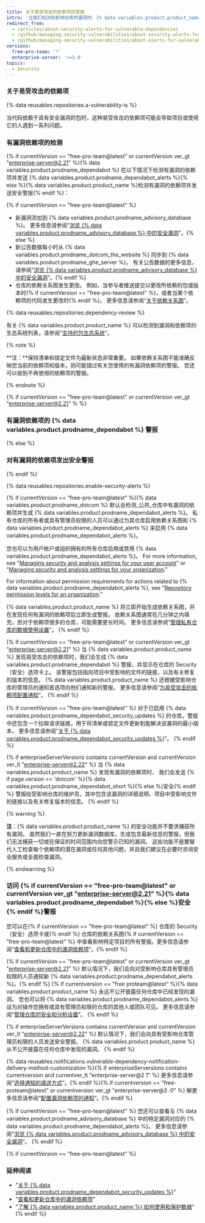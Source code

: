 ```yaml
---
title: 关于易受攻击的依赖项的警报
intro: '当我们检测到影响仓库的漏洞时，{% data variables.product.product_name %} 将会发送 {% if currentVersion == "free-pro-team@latest" or currentVersion ver_gt "enterprise-server@2.21" %}{% data variables.product.prodname_dependabot_alerts %}{% else %}安全警报{% endif %}。'
redirect_from:
  - /articles/about-security-alerts-for-vulnerable-dependencies
  - /github/managing-security-vulnerabilities/about-security-alerts-for-vulnerable-dependencies
  - /github/managing-security-vulnerabilities/about-alerts-for-vulnerable-dependencies
versions:
  free-pro-team: '*'
  enterprise-server: '>=3.0'
topics:
  - Security
---
```


<!--Marketing-LINK: From /features/security/software-supply-chain page "About alerts for vulnerable dependencies ".-->

### 关于易受攻击的依赖项

{% data reusables.repositories.a-vulnerability-is %}

当代码依赖于具有安全漏洞的包时，这种易受攻击的依赖项可能会导致项目或使用它的人遇到一系列问题。

### 有漏洞依赖项的检测

 {% if currentVersion == "free-pro-team@latest" or currentVersion ver_gt "enterprise-server@2.21" %}{% data variables.product.prodname_dependabot %} 在以下情况下检测有漏洞的依赖项并发送 {% data variables.product.prodname_dependabot_alerts %}{% else %}{% data variables.product.product_name %}检测有漏洞的依赖项并发送安全警报{% endif %}：

{% if currentVersion == "free-pro-team@latest" %}
- 新漏洞添加到 {% data variables.product.prodname_advisory_database %}。 更多信息请参阅“[浏览 {% data variables.product.prodname_advisory_database %} 中的安全漏洞](/github/managing-security-vulnerabilities/browsing-security-vulnerabilities-in-the-github-advisory-database)”。{% else %}
- 新公告数据每小时从 {% data variables.product.prodname_dotcom_the_website %} 同步到 {% data variables.product.prodname_ghe_server %}。 有关公告数据的更多信息，请参阅“<a href="/github/managing-security-vulnerabilities/browsing-security-vulnerabilities-in-the-github-advisory-database" class="dotcom-only">浏览 {% data variables.product.prodname_advisory_database %} 中的安全漏洞</a>”。{% endif %}
- 仓库的依赖关系图发生更改。 例如，当参与者推送提交以更改所依赖的包或版本时{% if currentVersion == "free-pro-team@latest" %}，或者当某个依赖项的代码发生更改时{% endif %}。 更多信息请参阅“[关于依赖关系图](/github/visualizing-repository-data-with-graphs/about-the-dependency-graph)”。

{% data reusables.repositories.dependency-review %}

有关 {% data variables.product.product_name %} 可以检测到漏洞和依赖项的生态系统列表，请参阅“[支持的包生态系统](/github/visualizing-repository-data-with-graphs/about-the-dependency-graph#supported-package-ecosystems)”。

{% note %}

**注：**保持清单和锁定文件为最新状态非常重要。 如果依赖关系图不能准确反映您当前的依赖项和版本，则可能错过有关您使用的有漏洞依赖项的警报。 您还可以收到不再使用的依赖项的警报。

{% endnote %}

{% if currentVersion == "free-pro-team@latest" or currentVersion ver_gt "enterprise-server@2.21" % %}
### 有漏洞依赖项的 {% data variables.product.prodname_dependabot %} 警报
{% else %}
### 对有漏洞的依赖项发出安全警报
{% endif %}

{% data reusables.repositories.enable-security-alerts %}

{% if currentVersion == "free-pro-team@latest" %}{% data variables.product.prodname_dotcom %} 默认会检测_公共_仓库中有漏洞的依赖项并生成 {% data variables.product.prodname_dependabot_alerts %}。 私有仓库的所有者或具有管理员权限的人员可以通过为其仓库启用依赖关系图和 {% data variables.product.prodname_dependabot_alerts %} 来启用 {% data variables.product.prodname_dependabot_alerts %}。

您也可以为用户帐户或组织拥有的所有仓库启用或禁用 {% data variables.product.prodname_dependabot_alerts %}。 For more information, see "[Managing security and analysis settings for your user account](/github/setting-up-and-managing-your-github-user-account/managing-security-and-analysis-settings-for-your-user-account)" or "[Managing security and analysis settings for your organization](/organizations/keeping-your-organization-secure/managing-security-and-analysis-settings-for-your-organization)."

For information about permission requirements for actions related to {% data variables.product.prodname_dependabot_alerts %}, see "[Repository permission levels for an organization](/organizations/managing-access-to-your-organizations-repositories/repository-permission-levels-for-an-organization#permission-requirements-for-security-features)."

{% data variables.product.product_name %} 将立即开始生成依赖关系图，并在发现任何有漏洞的依赖项后立即生成警报。 依赖关系图通常在几分钟之内填充，但对于依赖项很多的仓库，可能需要更长时间。 更多信息请参阅“[管理私有仓库的数据使用设置](/github/understanding-how-github-uses-and-protects-your-data/managing-data-use-settings-for-your-private-repository)”。
{% endif %}

{% if currentVersion == "free-pro-team@latest" or currentVersion ver_gt "enterprise-server@2.21" %}
当 {% data variables.product.product_name %} 发现易受攻击的依赖项时，我们会生成 {% data variables.product.prodname_dependabot %} 警报，并显示在仓库的 Security（安全）选项卡上。 该警报包括指向项目中受影响的文件的链接，以及有关修复的版本的信息。 {% data variables.product.product_name %} 还根据受影响仓库的管理员的通知首选项向他们通知新的警报。 更多信息请参阅“[为易受攻击的依赖项配置通知](/code-security/supply-chain-security/configuring-notifications-for-vulnerable-dependencies)”。
{% endif %}

{% if currentVersion == "free-pro-team@latest" %}
对于已启用 {% data variables.product.prodname_dependabot_security_updates %} 的仓库，警报中还包含一个拉取请求链接，用于将清单或锁定文件更新到能解决该漏洞的最小版本。 更多信息请参阅“[关于 {% data variables.product.prodname_dependabot_security_updates %}](/github/managing-security-vulnerabilities/about-dependabot-security-updates)”。
{% endif %}

{% if enterpriseServerVersions contains currentVersion and currentVersion ver_lt "enterprise-server@2.22" %}
当 {% data variables.product.product_name %} 发现有漏洞的依赖项时， 我们会发送 {% if page.version == 'dotcom' %}{% data variables.product.prodname_dependabot_short %}{% else %}安全{% endif %} 警报给受影响仓库的维护员，其中包含该漏洞的详细说明、项目中受影响文件的链接以及有关修复版本的信息。
{% endif %}

{% warning %}

**注**：{% data variables.product.product_name %} 的安全功能并不要求捕获所有漏洞。 虽然我们一直在努力更新漏洞数据库，生成包含最新信息的警报，但我们无法捕获一切或在保证的时间范围内向您警示已知的漏洞。 这些功能不是要替代人工检查每个依赖项的潜在漏洞或任何其他问题，并且我们建议在必要时咨询安全服务或全面检查漏洞。

{% endwarning %}

### 访问 {% if currentVersion == "free-pro-team@latest" or currentVersion ver_gt "enterprise-server@2.21" %}{% data variables.product.prodname_dependabot %}{% else %}安全{% endif %}警报

您可以在{% if currentVersion == "free-pro-team@latest" %} 仓库的 Security（安全）选项卡或{% endif %} 仓库的依赖关系图{% if currentVersion == "free-pro-team@latest" %} 中查看影响特定项目的所有警报。更多信息请参阅“[查看和更新仓库中的漏洞依赖项](/github/managing-security-vulnerabilities/viewing-and-updating-vulnerable-dependencies-in-your-repository)”。{% endif %}

{% if currentVersion == "free-pro-team@latest" or currentVersion ver_gt "enterprise-server@2.21" %}
默认情况下，我们会向对受影响仓库具有管理员权限的人员通知新 {% data variables.product.prodname_dependabot_alerts %}。{% endif %} {% if currentversion == "free proteam@latest" %}{% data variables.product.product_name %} 永远不公开披露任何仓库中已经发现的漏洞。 您也可以将 {% data variables.product.prodname_dependabot_alerts %} 设为对操作您拥有或具有管理员权限的仓库的其他人或团队可见。 更多信息请参阅“[管理仓库的安全和分析设置](/github/administering-a-repository/managing-security-and-analysis-settings-for-your-repository#granting-access-to-security-alerts)”。
{% endif %}

{% if enterpriseServerVersions contains currentVersion and currentVersion ver_lt "enterprise-server@2.22" %}
默认情况下，我们会向具有受影响仓库管理员权限的人员发送安全警报。 {% data variables.product.product_name %} 从不公开披露在任何仓库中发现的漏洞。
{% endif %}

{% data reusables.notifications.vulnerable-dependency-notification-delivery-method-customization %}{% if enterpriseServersions contains currentversion and currentver_lt "enterprise-server@2 1" %} 更多信息请参阅“[选择通知的递送方式](/github/receiving-notifications-about-activity-on-github/choosing-the-delivery-method-for-your-notifications)”。{% endif %}{% if currentversion == "free-proteam@latest" or currentversion ver_gt "enterprise-server@2. 0" %} 解更多信息请参阅“[配置漏洞依赖项的通知](/code-security/supply-chain-security/configuring-notifications-for-vulnerable-dependencies)”。{% endif %}

{% if currentVersion == "free-pro-team@latest" %}
您还可以查看与 {% data variables.product.prodname_advisory_database %} 中的特定漏洞对应的 {% data variables.product.prodname_dependabot_alerts %}。 更多信息请参阅“[浏览 {% data variables.product.prodname_advisory_database %} 中的安全漏洞](/github/managing-security-vulnerabilities/browsing-security-vulnerabilities-in-the-github-advisory-database#viewing-your-vulnerable-repositories)”。
{% endif %}

{% if currentVersion == "free-pro-team@latest" %}
### 延伸阅读

- "[关于 {% data variables.product.prodname_dependabot_security_updates %}](/github/managing-security-vulnerabilities/about-dependabot-security-updates)"
- "[查看和更新仓库中的漏洞依赖项](/articles/viewing-and-updating-vulnerable-dependencies-in-your-repository)"
- "[了解 {% data variables.product.product_name %} 如何使用和保护数据](/categories/understanding-how-github-uses-and-protects-your-data)"{% endif %}

